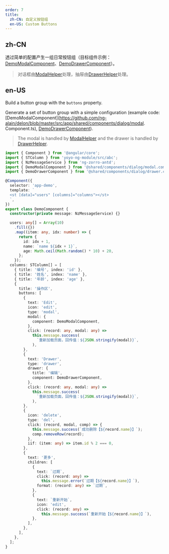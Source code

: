 ```yaml
---
order: 7
title:
  zh-CN: 自定义按钮组
  en-US: Custom Buttons
---
```


## zh-CN

透过简单的配置产生一组日常按钮组（目标组件示例：[DemoModalComponent](https://github.com/ng-alain/delon/blob/master/src/app/shared/components/dialog/modal.component.ts)、[DemoDrawerComponent](https://github.com/ng-alain/delon/blob/master/src/app/shared/components/dialog/drawer.component.ts)）。

> 对话框由[ModalHelper](/theme/modal)处理，抽屉由[DrawerHelper](/theme/drawer)处理。

## en-US

Build a button group with the `buttons` property.

Generate a set of button group with a simple configuration (example code: [DemoModalComponent](https://github.com/ng-alain/delon/blob/master/src/app/shared/components/dialog/modal. Component.ts), [DemoDrawerComponent](https://github.com/ng-alain/delon/blob/master/src/app/shared/components/dialog/drawer.component.ts)).

> The modal is handled by [ModalHelper](/theme/modal) and the drawer is handled by [DrawerHelper](/theme/drawer).

```ts
import { Component } from '@angular/core';
import { STColumn } from 'yoyo-ng-module/src/abc';
import { NzMessageService } from 'ng-zorro-antd';
import { DemoModalComponent } from '@shared/components/dialog/modal.component';
import { DemoDrawerComponent } from '@shared/components/dialog/drawer.component';

@Component({
  selector: 'app-demo',
  template: `
  <st [data]="users" [columns]="columns"></st>
  `,
})
export class DemoComponent {
  constructor(private message: NzMessageService) {}

  users: any[] = Array(10)
    .fill({})
    .map((item: any, idx: number) => {
      return {
        id: idx + 1,
        name: `name ${idx + 1}`,
        age: Math.ceil(Math.random() * 10) + 20,
      };
    });
  columns: STColumn[] = [
    { title: '编号', index: 'id' },
    { title: '姓名', index: 'name' },
    { title: '年龄', index: 'age' },
    {
      title: '操作区',
      buttons: [
        {
          text: 'Edit',
          icon: 'edit',
          type: 'modal',
          modal: {
            component: DemoModalComponent,
          },
          click: (record: any, modal: any) =>
            this.message.success(
              `重新加载页面，回传值：${JSON.stringify(modal)}`,
            ),
        },
        {
          text: 'Drawer',
          type: 'drawer',
          drawer: {
            title: '编辑',
            component: DemoDrawerComponent,
          },
          click: (record: any, modal: any) =>
            this.message.success(
              `重新加载页面，回传值：${JSON.stringify(modal)}`,
            ),
        },
        {
          icon: 'delete',
          type: 'del',
          click: (record, modal, comp) => {
            this.message.success(`成功删除【${record.name}】`);
            comp.removeRow(record);
          },
          iif: (item: any) => item.id % 2 === 0,
        },
        {
          text: '更多',
          children: [
            {
              text: `过期`,
              click: (record: any) =>
                this.message.error(`过期【${record.name}】`),
              format: (record: any) => `过期`,
            },
            {
              text: `重新开始`,
              icon: 'edit',
              click: (record: any) =>
                this.message.success(`重新开始【${record.name}】`),
            },
          ],
        },
      ],
    },
  ];
}
```
